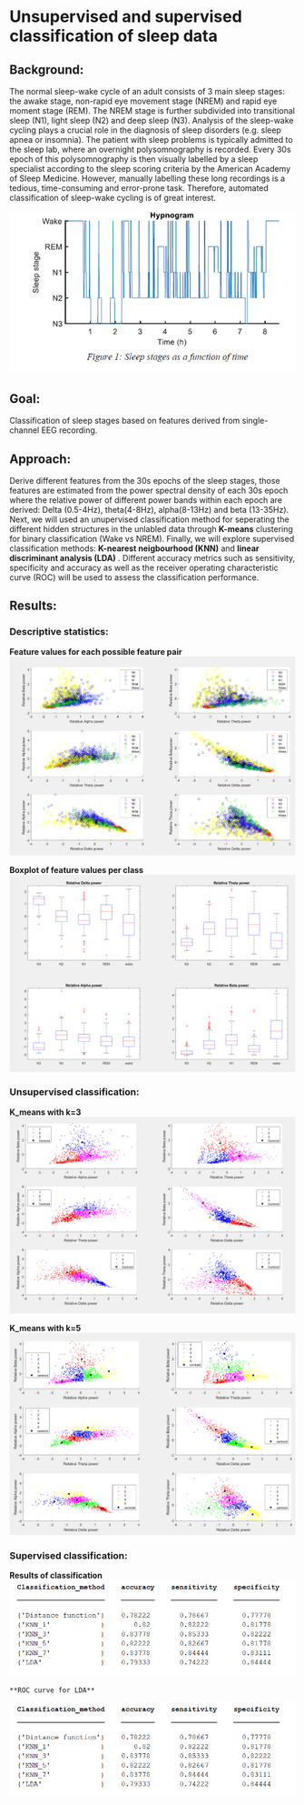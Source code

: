 # Unsupervised and supervised classification of sleep data 

## Background:
The normal sleep-wake cycle of an adult consists of 3 main sleep stages: the awake stage, non-rapid eye movement stage (NREM) and rapid eye moment stage (REM).
The NREM stage is further subdivided into transitional sleep (N1), light sleep (N2) and deep sleep (N3). Analysis of the sleep-wake cycling plays a crucial role in the diagnosis of sleep disorders (e.g. sleep apnea or insomnia).
The patient with sleep problems is typically admitted to the sleep lab, where an overnight polysomnography is recorded. Every 30s epoch of this polysomnography
is then visually labelled by a sleep specialist according to the sleep scoring criteria by the American Academy of Sleep Medicine.
However, manually labelling these long recordings is a tedious, time-consuming and error-prone task. Therefore, automated classification 
of sleep-wake cycling is of great interest. 

![image info](./figures/hypno.PNG) 

## Goal:

Classification of sleep stages based on features derived from single-channel EEG recording.
  
## Approach:
Derive different features from the 30s epochs of the sleep stages, those features are estimated from the power spectral density of each 30s epoch where the
relative power of different power bands within each epoch are derived: Delta (0.5-4Hz), theta(4-8Hz), alpha(8-13Hz) and beta (13-35Hz).  
  Next, we will used an unupervised classification method for seperating the different hidden structures in the unlabled data through **K-means** clustering for binary
  classification (Wake vs NREM).
  Finally, we will explore supervised classification methods: **K-nearest neigbourhood (KNN)** and **linear discriminant analysis (LDA)** . Different accuracy metrics such as
  sensitivity, specificity and accuracy as well as the receiver operating characteristic curve (ROC) will be used to assess the classification performance.
   
 
## Results:
  ### Descriptive statistics:
**Feature values for each possible feature pair**
![image info](./figures/DS1.PNG)  
  
**Boxplot of feature values per class**
![image info](./figures/DS2.PNG)  
  ### Unsupervised classification:
**K_means with k=3**
![image info](./figures/K_means_3.PNG)  
  
**K_means with k=5**
![image info](./figures/K_means_5.PNG) 

 ### Supervised classification:
 
 **Results of classification**  
   ![image info](./figures/results.PNG) 
     
    **ROC curve for LDA**  
   ![image info](./figures/results.PNG) 
 






